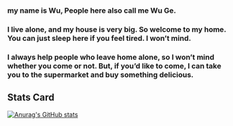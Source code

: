 ### my name is Wu, People here also call me Wu Ge. 

### I live alone, and my house is very big. So welcome to my home. You can just sleep here if you feel tired. I won’t mind. 

### I always help people who leave home alone, so I won’t mind whether you come or not. But, if you’d like to come, I can take you to the supermarket and buy something delicious.

<!--
**qq31311137/qq31311137** is a ✨ _special_ ✨ repository because its `README.md` (this file) appears on your GitHub profile.

Here are some ideas to get you started:

- 🔭 I’m currently working on ...
- 🌱 I’m currently learning ...
- 👯 I’m looking to collaborate on ...
- 🤔 I’m looking for help with ...
- 💬 Ask me about ...
- 📫 How to reach me: ...
- 😄 Pronouns: ...
- ⚡ Fun fact: ...
-->

<!-- 状态卡 -->

## Stats Card

[![Anurag's GitHub stats](https://github-readme-stats.vercel.app/api?username=qq31311137&count_private=true&show_icons=true&theme=midnight-purple)](https://github.com/anuraghazra/github-readme-stats)

<!-- 语言卡 -->
<!-- [![Top Langs](https://github-readme-stats.vercel.app/api/top-langs/?username=qq31311137)](https://github.com/anuraghazra/github-readme-stats) -->
